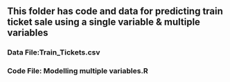 ## This folder has code and data for predicting train ticket sale using a single variable & multiple variables  

### Data File:Train_Tickets.csv  
### Code File: Modelling multiple variables.R  
